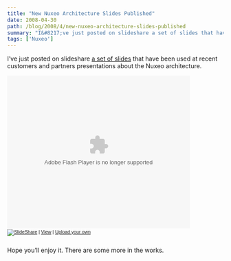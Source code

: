 ```yaml
---
title: "New Nuxeo Architecture Slides Published"
date: 2008-04-30
path: /blog/2008/4/new-nuxeo-architecture-slides-published
summary: "I&#8217;ve just posted on slideshare a set of slides that have been used at recent customers and partners presentations about the Nuxeo architecture."
tags: ['Nuxeo']
---
```


<p>I&#8217;ve just posted on slideshare <a href="https://www.slideshare.net/sfermigier/nuxeo-ecm-architecture-overview-may-2008/">a set of slides</a> that have been used at recent customers and partners presentations about the Nuxeo architecture.</p><div style="width:425px;text-align:left" id="__ss_381608"><object style="margin:0px" width="425" height="355"><param name="movie" value="http://static.slideshare.net/swf/ssplayer2.swf?doc=01-nuxeo-ep-5-at-overview-1209566768164008-8"><param name="allowFullScreen" value="true"><param name="allowScriptAccess" value="always"><embed src="http://static.slideshare.net/swf/ssplayer2.swf?doc=01-nuxeo-ep-5-at-overview-1209566768164008-8" type="application/x-shockwave-flash" allowscriptaccess="always" allowfullscreen="true" width="425" height="355"></embed></object><div style="font-size:11px;font-family:tahoma,arial;height:26px;padding-top:2px;"><a href="https://www.slideshare.net/?src=embed"><img src="http://static.slideshare.net/swf/logo_embd.png" style="border:0px none;margin-bottom:-5px" alt="SlideShare"></a> | <a href="https://www.slideshare.net/sfermigier/nuxeo-ecm-architecture-overview-may-2008?src=embed" title="View 'Nuxeo ECM - Architecture Overview - May 2008' on SlideShare">View</a> | <a href="https://www.slideshare.net/upload?src=embed">Upload your own</a></div></div><p>Hope you&#8217;ll enjoy it. There are some more in the works.</p> 

